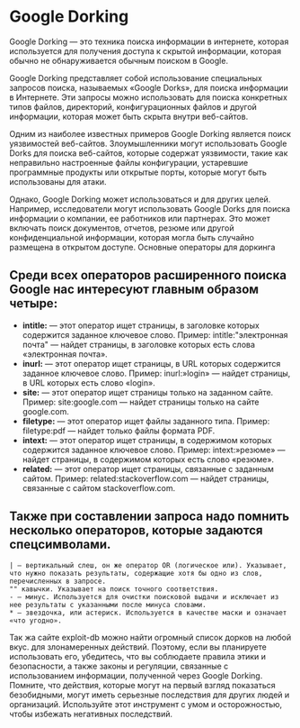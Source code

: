 # Google Dorking

Google Dorking — это техника поиска информации в интернете, которая используется для получения доступа к скрытой информации, которая обычно не обнаруживается обычным поиском в Google.

Google Dorking представляет собой использование специальных запросов поиска, называемых «Google Dorks», для поиска информации в Интернете. Эти запросы можно использовать для поиска конкретных типов файлов, директорий, конфигурационных файлов и другой информации, которая может быть скрыта внутри веб-сайтов.

Одним из наиболее известных примеров Google Dorking является поиск уязвимостей веб-сайтов. Злоумышленники могут использовать Google Dorks для поиска веб-сайтов, которые содержат уязвимости, такие как неправильно настроенные файлы конфигурации, устаревшие программные продукты или открытые порты, которые могут быть использованы для атаки.

Однако, Google Dorking может использоваться и для других целей. Например, исследователи могут использовать Google Dorks для поиска информации о компании, ее работников или партнерах. Это может включать поиск документов, отчетов, резюме или другой конфиденциальной информации, которая могла быть случайно размещена в открытом доступе.
Основные операторы для доркинга

## Среди всех операторов расширенного поиска Google нас интересуют главным образом четыре:

- **intitle:** — этот оператор ищет страницы, в заголовке которых содержится заданное ключевое слово. Пример: intitle:"электронная почта" — найдет страницы, в заголовке которых есть слова «электронная почта».
- **inurl:** — этот оператор ищет страницы, в URL которых содержится заданное ключевое слово. Пример: inurl:»login» — найдет страницы, в URL которых есть слово «login».
- **site:** — этот оператор ищет страницы только на заданном сайте. Пример: site:google.com — найдет страницы только на сайте google.com.
- **filetype:** — этот оператор ищет файлы заданного типа. Пример: filetype:pdf — найдет только файлы формата PDF.
- **intext:** — этот оператор ищет страницы, в содержимом которых содержится заданное ключевое слово. Пример: intext:»резюме» — найдет страницы, в содержимом которых есть слово «резюме».
- **related:** — этот оператор ищет страницы, связанные с заданным сайтом. Пример: related:stackoverflow.com — найдет страницы, связанные с сайтом stackoverflow.com.

## Также при составлении запроса надо помнить несколько операторов, которые задаются спецсимволами.

```
| — вертикальный слеш, он же оператор OR (логическое или). Указывает, что нужно показать результаты, содержащие хотя бы одно из слов, перечисленных в запросе.
"" кавычки. Указывает на поиск точного соответствия.
- — минус. Используется для очистки поисковой выдачи и исключает из нее результаты с указанными после минуса словами.
* — звездочка, или астериск. Используется в качестве маски и означает «что угодно».
```
Так жа сайте exploit-db можно найти огромный список дорков на любой вкус.
 для злонамеренных действий. Поэтому, если вы планируете использовать его, убедитесь, что вы соблюдаете правила этики и безопасности, а также законы и регуляции, связанные с использованием информации, полученной через Google Dorking. Помните, что действия, которые могут на первый взгляд показаться безобидными, могут иметь серьезные последствия для других людей и организаций. Используйте этот инструмент с умом и осторожностью, чтобы избежать негативных последствий.
